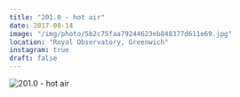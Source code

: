 ```yaml
---
title: "201.0 - hot air"
date: 2017-08-14
image: "/img/photo/5b2c75faa79244623eb848377d611e69.jpg"
location: "Royal Observatory, Greenwich"
instagram: true
draft: false
---
```


![201.0 - hot air](/img/photo/5b2c75faa79244623eb848377d611e69.jpg)
